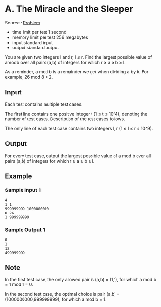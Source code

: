 # A. The Miracle and the Sleeper

Source : [Problem](https://codeforces.com/problemset/problem/1562/A)

- time limit per test 1 second
- memory limit per test 256 megabytes
- input standard input
- output standard output

You are given two integers l and r, l ≤ r. Find the largest possible value of amodb
over all pairs (a,b) of integers for which r ≥ a ≥ b ≥ l.

As a reminder, a mod b is a remainder we get when dividing a by b. For example, 26 mod 8 = 2.

## Input

Each test contains multiple test cases.

The first line contains one positive integer t (1 ≤ t ≤ 10^4), denoting the number of test cases. Description of the test cases follows.

The only line of each test case contains two integers l, r (1 ≤ l ≤ r ≤ 10^9).

## Output

For every test case, output the largest possible value of a mod b over all pairs (a,b) of integers for which r ≥ a ≥ b ≥ l.

## Example

### Sample Input 1

    4
    1 1
    999999999 1000000000
    8 26
    1 999999999

### Sample Output 1

    0
    1
    12
    499999999

## Note

In the first test case, the only allowed pair is (a,b) = (1,1), for which a mod b = 1 mod 1 = 0.

In the second test case, the optimal choice is pair (a,b) = (1000000000,999999999), for which a mod b = 1.
